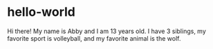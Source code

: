 # hello-world

Hi there!
My name is Abby and I am 13 years old.
I have 3 siblings, my favorite sport is volleyball, and my favorite animal is the wolf.
